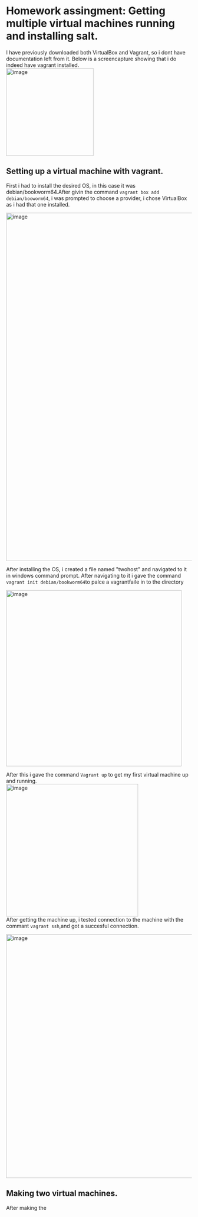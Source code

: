 # Homework assingment: Getting multiple virtual machines running and installing salt.  
I have previously downloaded both VirtualBox and Vagrant, so i dont have documentation left from it. Below is a screencapture showing that i do indeed have vagrant installed.  
<img width="237" alt="image" src="https://github.com/user-attachments/assets/e15d04a0-5dd4-41a7-a933-e2c3cb4582d1" />  
## Setting up a virtual machine with vagrant.  
First i had to install the desired OS, in this case it was debian/bookworm64.After givin the command `vagrant box add debian/booworm64`, i was prompted to choose a provider, i chose VirtualBox as i had that one installed.  
  
  
  
  
<img width="941" alt="image" src="https://github.com/user-attachments/assets/f3ff8bc6-f043-4138-bb30-93466b1151a1" />  
  
  
After installing the OS, i created a file named "twohost" and navigated to it in windows command prompt. After navigating to it i gave the command `vagrant init debian/bookworm64`to palce a vagrantfaile in to the directory   
  
  
<img width="476" alt="image" src="https://github.com/user-attachments/assets/80bc534f-b33a-4398-87b1-739d5218eb0f" />   

After this i gave the command  `Vagrant up` to get my first virtual machine up and running.  
<img width="358" alt="image" src="https://github.com/user-attachments/assets/1c536c35-8846-400c-b506-d39df2843cac" />  
After getting the machine up, i tested connection to the machine with the commant `vagrant ssh`,and got a succesful connection.  

<img width="659" alt="image" src="https://github.com/user-attachments/assets/7e507b30-5d8c-4679-8cee-bd65afa62944" />  

## Making two virtual machines.  
After making the 

